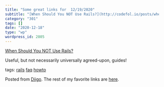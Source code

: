 ```yaml
---
title: "Some great links for  12/19/2020"
subtitle: "[When Should You NOT Use Rails?](http://codefol.io/posts/when-should-you-not-use-rails/)"
category: "301"
tags: []
date: "2020-12-18"
type: "wp"
wordpress_id: 2805
---
```

[When Should You NOT Use Rails?](http://codefol.io/posts/when-should-you-not-use-rails/) 

Useful, but not necessarily universally agreed-upon, guides!

 tags: [rails](https://www.diigo.com/user/pitosalas/rails) [faq](https://www.diigo.com/user/pitosalas/faq) [howto](https://www.diigo.com/user/pitosalas/howto)

Posted from [Diigo](https://www.diigo.com). The rest of my favorite links are [here](https://www.diigo.com/user/pitosalas).